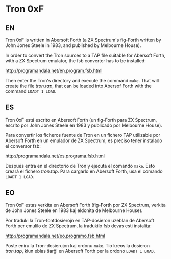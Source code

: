# Tron 0xF

## EN

Tron 0xF is written in Abersoft Forth (a ZX Spectrum's fig-Forth written by
John Jones Steele in 1983, and published by Melbourne House).

In order to convert the Tron sources to a TAP file suitable for Abersoft
Forth, with a ZX Spectrum emulator, the fsb converter has to be installed:

http://programandala.net/en.program.fsb.html

Then enter the Tron's directory and execute the command `make`.  That will
create the file _tron.tap_, that can be loaded into Abersof Forth with the
command `LOADT 1 LOAD`.

## ES

Tron 0xF está escrito en Abersoft Forth (un fig-Forth para ZX Spectrum, escrito
por John Jones Steele en 1983 y publicado por Melbourne House).

Para convertir los ficheros fuente de Tron en un fichero TAP utilizable por
Abersoft Forth en un emulador de ZX Spectrum, es preciso tener instalado el
conversor fsb:

http://programandala.net/es.programa.fsb.html

Después entra en el directorio de Tron y ejecuta el comando `make`.  Esto
creará el fichero _tron.tap_. Para cargarlo en Abersoft Forth, usa el comando
`LOADT 1 LOAD`.

## EO

Tron 0xF estas verkita en Abersoft Forth (fig-Forth por ZX Spectrum, verkita de
John Jones Steele en 1983 kaj eldonita de Melbourne House).

Por traduki la Tron-fontdosierojn en TAP-dosieron uzeblan de Abersoft Forth
per emulilo de ZX Spectrum, la tradukilo fsb devas esti instalita:

http://programandala.net/eo.programo.fsb.html

Poste eniru la Tron-dosierujon kaj ordonu `make`. Tio kreos la dosieron
_tron.tap_, kiun eblas ŝarĝi en Abersoft Forth per la ordono `LOADT 1 LOAD`.
